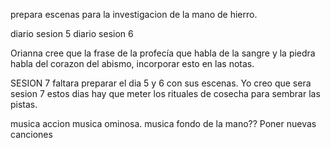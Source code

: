 
prepara escenas para la investigacion de la mano de hierro.

diario sesion 5
diario sesion 6

Orianna cree que la frase de la profecía que habla de la sangre y la piedra habla del corazon del abismo, incorporar esto en las notas.

SESION 7
faltara preparar el dia 5 y 6 con sus escenas. Yo creo que sera sesion 7
estos dias hay que meter los rituales de cosecha para sembrar las pistas.

musica accion
musica ominosa.
musica fondo de la mano??
Poner nuevas canciones




